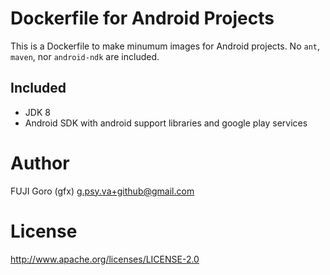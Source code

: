# Dockerfile for Android Projects

This is a Dockerfile to make minumum images for Android projects.
No `ant`, `maven`, nor `android-ndk` are included.

## Included

* JDK 8
* Android SDK with android support libraries and google play services

# Author

FUJI Goro (gfx) <g.psy.va+github@gmail.com>

# License

http://www.apache.org/licenses/LICENSE-2.0

